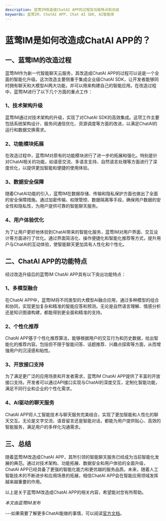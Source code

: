 ```yaml
---
description: 蓝莺IM改造成ChatAI APP的过程及功能特点和总结
keywords: 蓝莺IM, ChatAI APP, Chat AI SDK, AI智能体
---
```

# 蓝莺IM是如何改造成ChatAI APP的？

## 一、蓝莺IM的改造过程

蓝莺IM作为新一代智能聊天云服务，其改造成ChatAI APP的过程可以说是一个全面的智能化升级。这次改造主要侧重于集成企业级ChatAI SDK，让开发者能够同时拥有聊天和大模型AI两大功能，并可以用来构建自己的智能应用。在改造过程中，蓝莺IM进行了以下几个方面的重点工作：

### 1、技术架构升级

蓝莺IM通过对技术架构的升级，实现了对ChatAI SDK的高效集成。这项工作主要包括系统架构设计、服务间通信优化、资源调度等方面的改进，以满足ChatAI的运行和数据交换需求。

### 2、功能模块拓展

在改造过程中，蓝莺IM对原有的功能模块进行了进一步的拓展和强化。特别是针对ChatAI相关的功能，如语音交流、多语言支持、自然语言处理等方面进行了深度优化，以提供更加智能和便捷的使用体验。

### 3、数据安全保障

随着ChatAI功能的引入，蓝莺IM在数据存储、传输和隐私保护方面也做出了全面的安全保障措施。通过加密传输、权限管控、数据隔离等手段，确保用户数据的安全性和隐私性，为用户提供可靠的智能聊天服务。

### 4、用户体验优化

为了让用户更好地体验到ChatAI带来的智能化服务，蓝莺IM对用户界面、交互设计等方面进行了优化。通过界面简洁化、操作便捷化和智能化推荐等方式，提升用户与ChatAI的互动体验，使智能聊天更加具有人性化和个性化。

## 二、ChatAI APP的功能特点

经过改造升级后的蓝莺IM ChatAI APP具有以下突出功能特点：

### 1、多模型融合

在ChatAI APP中，蓝莺IM将不同类型的大模型AI融合应用，通过多种模型的组合和协同，实现更加复杂和精准的智能应答和预测。无论是自然语言理解、情感分析还是知识图谱构建，都能得到更全面和精准的支持。

### 2、个性化推荐

ChatAI APP基于个性化推荐算法，能够根据用户的交互行为和历史数据，给出智能化的推荐内容。包括但不限于智能问答、话题推荐、兴趣点探索等方面，从而增强用户的沉浸感和粘性。

### 3、开放接口支持

为了满足更广泛的应用场景和开发者需求，蓝莺IM ChatAI APP提供了丰富的开放接口支持。开发者可以通过API接口实现与ChatAI的深度交互，定制化智能功能，满足不同行业和企业的个性化需求。

### 4、AI驱动的聊天服务

ChatAI APP将人工智能技术与聊天服务完美结合，实现了更加智能和人性化的聊天交互。无论是文字交流、语音留言还是智能对话，都能为用户提供贴心、高效的智能服务，满足用户的多样化沟通需求。

## 三、总结

随着蓝莺IM改造成ChatAI APP，其所引领的智能聊天服务已经成为当前智能化发展的典范。通过对技术架构、功能拓展、数据安全和用户体验的全面升级，ChatAI APP已经具备了更强的智能化能力和更优越的服务品质。未来，随着人工智能技术的不断进步和应用场景的拓展，相信ChatAI APP会在智能应用领域发挥越来越重要的作用。

以上是关于蓝莺IM改造成ChatAI APP的相关内容，希望能对您有所帮助。

*本文由蓝莺IM发布*

---如果需要了解更多ChatAI能做的事情，可以阅读[官方文档](https://docs.lanyingim.com/articles/product-and-technologies/chatgpt-intelligent-customer-service-ten-service-guidelines.html)。